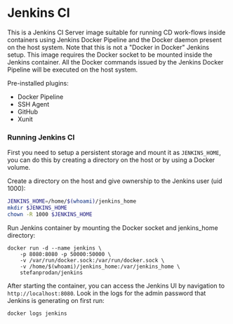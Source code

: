 # Jenkins CI 

This is a Jenkins CI Server image suitable for running CD work-flows inside containers using Jenkins Docker Pipeline and the Docker daemon present on the host system. Note that this is not a "Docker in Docker" Jenkins setup. This image requires the Docker socket to be mounted inside the Jenkins container. All the Docker commands issued by the Jenkins Docker Pipeline will be executed on the host system.

Pre-installed plugins:

* Docker Pipeline
* SSH Agent
* GitHub
* Xunit

### Running Jenkins CI

First you need to setup a persistent storage and mount it as `JENKINS_HOME`, you can do this by creating a directory on the host or by using a Docker volume.

Create a directory on the host and give ownership to the Jenkins user (uid 1000):

```bash
JENKINS_HOME=/home/$(whoami)/jenkins_home
mkdir $JENKINS_HOME
chown -R 1000 $JENKINS_HOME
```   

Run Jenkins container by mounting the Docker socket and jenkins_home directory:

```
docker run -d --name jenkins \ 
	-p 8080:8080 -p 50000:50000 \ 
	-v /var/run/docker.sock:/var/run/docker.sock \ 
	-v /home/$(whoami)/jenkins_home:/var/jenkins_home \ 
	stefanprodan/jenkins
```

After starting the container, you can access the Jenkins UI by navigation to `http://localhost:8080`. Look in the logs for the admin password that Jenkins is generating on first run:

```
docker logs jenkins
```

